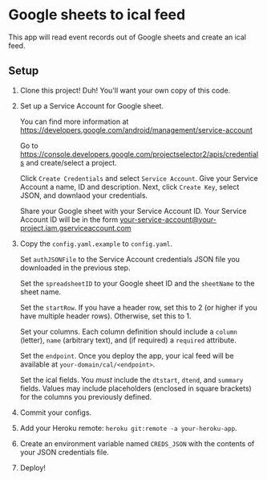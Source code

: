# Google sheets to ical feed

This app will read event records out of Google sheets and create an ical feed.

## Setup

1. Clone this project! Duh! You'll want your own copy of this code.
1. Set up a Service Account for Google sheet.

   You can find more information at https://developers.google.com/android/management/service-account

   Go to https://console.developers.google.com/projectselector2/apis/credentials and create/select a project.

   Click `Create Credentials` and select `Service Account`. Give your Service Account a name, ID and description. Next, click `Create Key`, select JSON, and downlaod your credentials.

   Share your Google sheet with your Service Account ID. Your Service Account ID will be in the form your-service-account@your-project.iam.gserviceaccount.com
1. Copy the `config.yaml.example` to `config.yaml`.

   Set `authJSONFile` to the Service Account credentials JSON file you downloaded in the previous step.

   Set the `spreadsheetID` to your Google sheet ID and the `sheetName` to the sheet name.

   Set the `startRow`. If you have a header row, set this to 2 (or higher if you have multiple header rows). Otherwise, set this to 1.

   Set your columns. Each column definition should include a `column` (letter), `name` (arbitrary text), and (if required) a `required` attribute.

   Set the `endpoint`. Once you deploy the app, your ical feed will be available at `your-domain/cal/<endpoint>`.

   Set the ical fields. You *must* include the `dtstart`, `dtend`, and `summary` fields. Values may include placeholders (enclosed in square brackets) for the columns you previously defined.
1. Commit your configs.
1. Add your Heroku remote: `heroku git:remote -a your-heroku-app`.
1. Create an environment variable named `CREDS_JSON` with the contents of your JSON credentials file.
1. Deploy!
